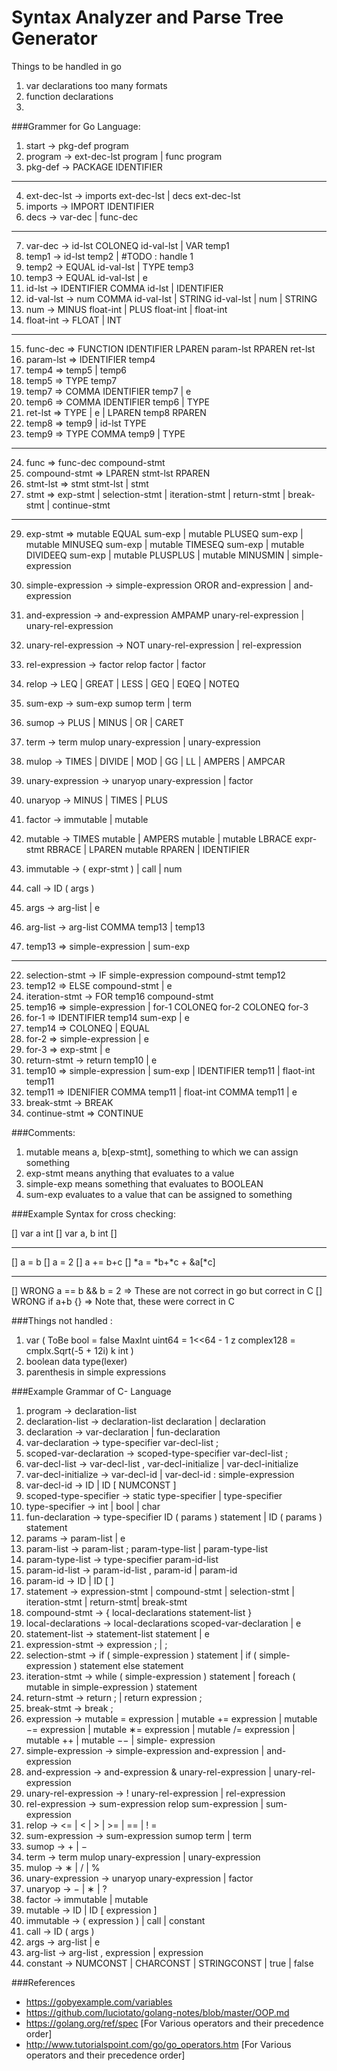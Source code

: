 Syntax Analyzer and Parse Tree Generator
=======================================
Things to be handled in go
1. var declarations too many formats
2. function declarations
3.


###Grammer for Go Language:

1.  start → pkg-def program
2.  program → ext-dec-lst program | func program
3.  pkg-def → PACKAGE IDENTIFIER 

-----------------------------------------------------------------------

4.  ext-dec-lst → imports ext-dec-lst | decs ext-dec-lst
5.  imports → IMPORT IDENTIFIER
6.  decs → var-dec | func-dec

-----------------------------------------------------------------------

7.  var-dec → id-lst COLONEQ id-val-lst | VAR temp1
8.  temp1 → id-lst temp2				                      |	#TODO : handle 1 
9.  temp2 → EQUAL id-val-lst | TYPE temp3
10. temp3 → EQUAL id-val-lst | e 
11. id-lst → IDENTIFIER COMMA id-lst | IDENTIFIER
12. id-val-lst → num COMMA id-val-lst | STRING id-val-lst | num | STRING   
13. num → MINUS float-int | PLUS float-int | float-int 
14. float-int → FLOAT | INT

-----------------------------------------------------------------------

15. func-dec => FUNCTION IDENTIFIER LPAREN param-lst RPAREN ret-lst
16. param-lst => IDENTIFIER temp4
17. temp4 => temp5 | temp6
18. temp5 => TYPE temp7
19. temp7 => COMMA IDENTIFIER temp7 | e
20. temp6 => COMMA IDENTIFIER temp6 | TYPE 
21. ret-lst => TYPE | e | LPAREN temp8 RPAREN
22. temp8 => temp9 | id-lst TYPE
23. temp9 => TYPE COMMA temp9 | TYPE

-----------------------------------------------------------------------

24. func => func-dec compound-stmt
25. compound-stmt => LPAREN stmt-lst RPAREN 
26. stmt-lst => stmt stmt-lst | stmt
27. stmt => exp-stmt | selection-stmt | iteration-stmt | return-stmt | break-stmt | continue-stmt

-----------------------------------------------------------------------

29. exp-stmt => mutable EQUAL sum-exp | mutable PLUSEQ sum-exp | mutable MINUSEQ sum-exp | mutable TIMESEQ sum-exp | mutable DIVIDEEQ sum-exp | mutable PLUSPLUS | mutable MINUSMIN | simple-expression
27. simple-expression →  simple-expression OROR and-expression | and-expression
28. and-expression → and-expression AMPAMP unary-rel-expression | unary-rel-expression
29. unary-rel-expression → NOT unary-rel-expression | rel-expression
30. rel-expression → factor relop factor | factor
31. relop → LEQ | GREAT | LESS | GEQ | EQEQ | NOTEQ 

32. sum-exp → sum-exp sumop term | term
33. sumop → PLUS | MINUS | OR | CARET 
34. term → term mulop unary-expression | unary-expression
35. mulop → TIMES | DIVIDE | MOD | GG | LL | AMPERS | AMPCAR 
36. unary-expression → unaryop unary-expression | factor
37. unaryop → MINUS | TIMES | PLUS 

38. factor → immutable | mutable
39. mutable → TIMES mutable | AMPERS mutable | mutable LBRACE expr-stmt RBRACE | LPAREN mutable RPAREN | IDENTIFIER
40. immutable → ( expr-stmt ) | call | num 
41. call → ID ( args )
42. args → arg-list | e
43. arg-list → arg-list COMMA temp13 | temp13
44. temp13 => simple-expression | sum-exp 

--------------------------------------------------------------------------------

22. selection-stmt → IF simple-expression compound-stmt temp12
23. temp12 => ELSE compound-stmt | e
23. iteration-stmt → FOR temp16 compound-stmt 
24. temp16 => simple-expression | for-1 COLONEQ for-2 COLONEQ for-3     
24. for-1 => IDENTIFIER temp14 sum-exp | e
25. temp14 => COLONEQ | EQUAL 
26. for-2 => simple-expression | e
27. for-3 => exp-stmt | e 
24. return-stmt → return temp10 | e   
25. temp10 => simple-expression | sum-exp | IDENTIFIER temp11 | flaot-int temp11
26. temp11 => IDENIFIER COMMA temp11 | float-int COMMA temp11 | e
25. break-stmt → BREAK 
26. continue-stmt => CONTINUE

###Comments:

1. mutable means a, b[exp-stmt], something to which we can assign something
2. exp-stmt means anything that evaluates to a value
3. simple-exp means something that evaluates to BOOLEAN 
4. sum-exp evaluates to a value that can be assigned to something

###Example Syntax for cross checking: 

[] var a int
[] var a, b int 
[]

-------------------------------------------------------------------------------------

[] a = b
[] a = 2
[] a += b+c
[] *a = *b+*c + &a[*c] 

-------------------------------------------------------------------------------------

[] WRONG a == b && b = 2    => These are not correct in go but correct in C
[] WRONG if a+b {}  => Note that, these were correct in C

###Things not handled :
1. var (
    	ToBe   bool       = false
    	MaxInt uint64     = 1<<64 - 1
    	z      complex128 = cmplx.Sqrt(-5 + 12i)
    	k int
    )
2. boolean data type(lexer)
3. parenthesis in simple expressions

###Example Grammar of C- Language

1. program → declaration-list
2. declaration-list → declaration-list declaration | declaration
3. declaration → var-declaration | fun-declaration
4. var-declaration → type-specifier var-decl-list ;
5. scoped-var-declaration → scoped-type-specifier var-decl-list ;
6. var-decl-list → var-decl-list , var-decl-initialize | var-decl-initialize
7. var-decl-initialize → var-decl-id | var-decl-id : simple-expression
8. var-decl-id → ID | ID [ NUMCONST ]
9. scoped-type-specifier → static type-specifier | type-specifier
10. type-specifier → int | bool | char
11. fun-declaration → type-specifier ID ( params ) statement | ID ( params ) statement
12. params → param-list | e
13. param-list → param-list ; param-type-list | param-type-list
14. param-type-list → type-specifier param-id-list
15. param-id-list → param-id-list , param-id | param-id
16. param-id → ID | ID [ ]
17. statement → expression-stmt | compound-stmt | selection-stmt | iteration-stmt | return-stmt| break-stmt
18. compound-stmt → { local-declarations statement-list }
19. local-declarations → local-declarations scoped-var-declaration | e
20. statement-list → statement-list statement | e
21. expression-stmt → expression ; | ;
22. selection-stmt → if ( simple-expression ) statement | if ( simple-expression ) statement else statement
23. iteration-stmt → while ( simple-expression ) statement | foreach ( mutable in simple-expression ) statement 
24. return-stmt → return ; | return expression ;
25. break-stmt → break ;
26. expression → mutable = expression | mutable += expression | mutable −= expression | mutable ∗= expression | mutable /= expression | mutable ++ | mutable −− | simple- expression
27. simple-expression → simple-expression and-expression | and-expression
28. and-expression → and-expression & unary-rel-expression | unary-rel-expression
29. unary-rel-expression → ! unary-rel-expression | rel-expression
30. rel-expression → sum-expression relop sum-expression | sum-expression
31. relop → <= | < | > | >= | == | ! =
32. sum-expression → sum-expression sumop term | term
33. sumop → + | −
34. term → term mulop unary-expression | unary-expression
35. mulop → ∗ | / | %
36. unary-expression → unaryop unary-expression | factor
37. unaryop → − | ∗ | ?
38. factor → immutable | mutable
39. mutable → ID | ID [ expression ]
40. immutable → ( expression ) | call | constant
41. call → ID ( args )
42. args → arg-list | e
43. arg-list → arg-list , expression | expression
44. constant → NUMCONST | CHARCONST | STRINGCONST | true | false

###References 

- https://gobyexample.com/variables
- https://github.com/luciotato/golang-notes/blob/master/OOP.md
- https://golang.org/ref/spec [For Various operators and their precedence order] 
- http://www.tutorialspoint.com/go/go_operators.htm [For Various operators and their precedence order] 
